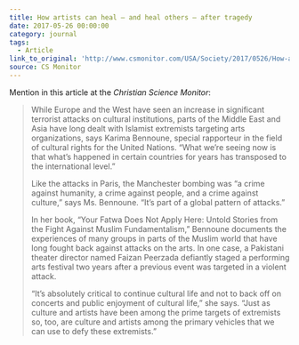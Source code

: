 ```yaml
---
title: How artists can heal – and heal others – after tragedy
date: 2017-05-26 00:00:00
category: journal
tags:
  - Article
link_to_original: 'http://www.csmonitor.com/USA/Society/2017/0526/How-artists-can-heal-and-heal-others-after-tragedy'
source: CS Monitor
---
```



Mention in this article at the *Christian Science Monitor*:&nbsp;

> While Europe and the West have seen an increase in significant terrorist attacks on cultural institutions, parts of the Middle East and Asia have long dealt with Islamist extremists targeting arts organizations, says Karima Bennoune, special rapporteur in the field of cultural rights for the United Nations. “What we’re seeing now is that what’s happened in certain countries for years has transposed to the international level.”
>
>
> Like the attacks in Paris, the Manchester bombing was “a crime against humanity, a crime against people, and a crime against culture,” says Ms. Bennoune. “It’s part of a global pattern of attacks.”
>
>
> In her book, “Your Fatwa Does Not Apply Here: Untold Stories from the Fight Against Muslim Fundamentalism,” Bennoune documents the experiences of many groups in parts of the Muslim world that have long fought back against attacks on the arts. In one case, a Pakistani theater director named Faizan Peerzada defiantly staged a performing arts festival two years after a previous event was targeted in a violent attack.
>
>
> “It’s absolutely critical to continue cultural life and not to back off on concerts and public enjoyment of cultural life,” she says. “Just as culture and artists have been among the prime targets of extremists so, too, are culture and artists among the primary vehicles that we can use to defy these extremists.”